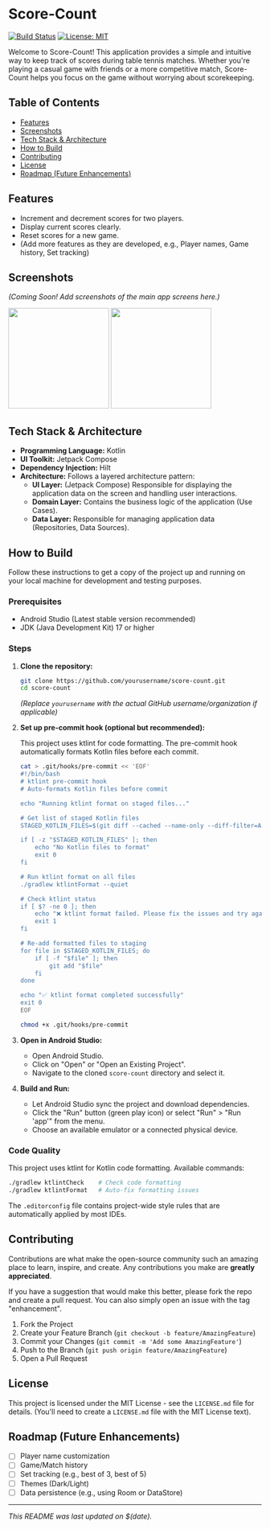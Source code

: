 # Score-Count

[![Build Status](https://img.shields.io/badge/build-passing-brightgreen)](https://github.com/yourusername/score-count) [![License: MIT](https://img.shields.io/badge/License-MIT-yellow.svg)](https://opensource.org/licenses/MIT)

Welcome to Score-Count! This application provides a simple and intuitive way to keep track of scores during table tennis matches. Whether you're playing a casual game with friends or a more competitive match, Score-Count helps you focus on the game without worrying about scorekeeping.

## Table of Contents

- [Features](#features)
- [Screenshots](#screenshots)
- [Tech Stack & Architecture](#tech-stack--architecture)
- [How to Build](#how-to-build)
- [Contributing](#contributing)
- [License](#license)
- [Roadmap (Future Enhancements)](#roadmap-future-enhancements)

## Features

*   Increment and decrement scores for two players.
*   Display current scores clearly.
*   Reset scores for a new game.
*   (Add more features as they are developed, e.g., Player names, Game history, Set tracking)

## Screenshots

*(Coming Soon! Add screenshots of the main app screens here.)*

<img src="placeholder_screenshot1.png" width="200"/> <img src="placeholder_screenshot2.png" width="200"/>

## Tech Stack & Architecture

*   **Programming Language:** Kotlin
*   **UI Toolkit:** Jetpack Compose
*   **Dependency Injection:** Hilt
*   **Architecture:** Follows a layered architecture pattern:
    *   **UI Layer:** (Jetpack Compose) Responsible for displaying the application data on the screen and handling user interactions.
    *   **Domain Layer:** Contains the business logic of the application (Use Cases).
    *   **Data Layer:** Responsible for managing application data (Repositories, Data Sources).

## How to Build

Follow these instructions to get a copy of the project up and running on your local machine for development and testing purposes.

### Prerequisites

*   Android Studio (Latest stable version recommended)
*   JDK (Java Development Kit) 17 or higher

### Steps

1.  **Clone the repository:**
    ```bash
    git clone https://github.com/yourusername/score-count.git
    cd score-count
    ```
    *(Replace `yourusername` with the actual GitHub username/organization if applicable)*

2.  **Set up pre-commit hook (optional but recommended):**

    This project uses ktlint for code formatting. The pre-commit hook automatically formats Kotlin files before each commit.

    ```bash
    cat > .git/hooks/pre-commit << 'EOF'
    #!/bin/bash
    # ktlint pre-commit hook
    # Auto-formats Kotlin files before commit

    echo "Running ktlint format on staged files..."

    # Get list of staged Kotlin files
    STAGED_KOTLIN_FILES=$(git diff --cached --name-only --diff-filter=ACMR | grep -E '\.kt$|\.kts$' || true)

    if [ -z "$STAGED_KOTLIN_FILES" ]; then
        echo "No Kotlin files to format"
        exit 0
    fi

    # Run ktlint format on all files
    ./gradlew ktlintFormat --quiet

    # Check ktlint status
    if [ $? -ne 0 ]; then
        echo "❌ ktlint format failed. Please fix the issues and try again."
        exit 1
    fi

    # Re-add formatted files to staging
    for file in $STAGED_KOTLIN_FILES; do
        if [ -f "$file" ]; then
            git add "$file"
        fi
    done

    echo "✅ ktlint format completed successfully"
    exit 0
    EOF

    chmod +x .git/hooks/pre-commit
    ```

3.  **Open in Android Studio:**
    *   Open Android Studio.
    *   Click on "Open" or "Open an Existing Project".
    *   Navigate to the cloned `score-count` directory and select it.

4.  **Build and Run:**
    *   Let Android Studio sync the project and download dependencies.
    *   Click the "Run" button (green play icon) or select "Run" > "Run 'app'" from the menu.
    *   Choose an available emulator or a connected physical device.

### Code Quality

This project uses ktlint for Kotlin code formatting. Available commands:

```bash
./gradlew ktlintCheck    # Check code formatting
./gradlew ktlintFormat   # Auto-fix formatting issues
```

The `.editorconfig` file contains project-wide style rules that are automatically applied by most IDEs.

## Contributing

Contributions are what make the open-source community such an amazing place to learn, inspire, and create. Any contributions you make are **greatly appreciated**.

If you have a suggestion that would make this better, please fork the repo and create a pull request. You can also simply open an issue with the tag "enhancement".

1.  Fork the Project
2.  Create your Feature Branch (`git checkout -b feature/AmazingFeature`)
3.  Commit your Changes (`git commit -m 'Add some AmazingFeature'`)
4.  Push to the Branch (`git push origin feature/AmazingFeature`)
5.  Open a Pull Request

## License

This project is licensed under the MIT License - see the `LICENSE.md` file for details. (You'll need to create a `LICENSE.md` file with the MIT License text).

## Roadmap (Future Enhancements)

*   [ ] Player name customization
*   [ ] Game/Match history
*   [ ] Set tracking (e.g., best of 3, best of 5)
*   [ ] Themes (Dark/Light)
*   [ ] Data persistence (e.g., using Room or DataStore)

---

_This README was last updated on $(date)._